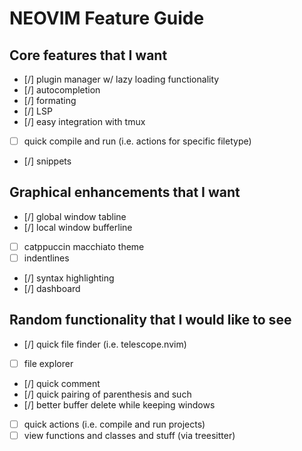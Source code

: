 # NEOVIM Feature Guide

## Core features that I want
- [/] plugin manager w/ lazy loading functionality
- [/] autocompletion
- [/] formating
- [/] LSP
- [/] easy integration with tmux
- [ ] quick compile and run (i.e. actions for specific filetype)
- [/] snippets

## Graphical enhancements that I want
- [/] global window tabline
- [/] local window bufferline
- [ ] catppuccin macchiato theme
- [ ] indentlines
- [/] syntax highlighting
- [/] dashboard

## Random functionality that I would like to see
- [/] quick file finder (i.e. telescope.nvim)
- [ ] file explorer
- [/] quick comment
- [/] quick pairing of parenthesis and such
- [/] better buffer delete while keeping windows
- [ ] quick actions (i.e. compile and run projects)
- [ ] view functions and classes and stuff (via treesitter)
